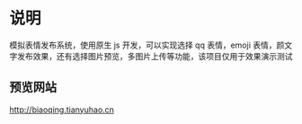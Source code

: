 # 说明

模拟表情发布系统，使用原生 js 开发，可以实现选择 qq 表情，emoji 表情，颜文字发布效果，还有选择图片预览，多图片上传等功能，该项目仅用于效果演示测试

## 预览网站

http://biaoqing.tianyuhao.cn
